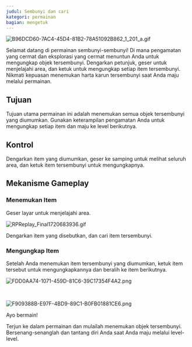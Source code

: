 ```yaml
---
judul: Sembunyi dan cari
kategori: permainan
bagian: mengetuk
---
```

![B96DCD60-7AC4-45D4-81B2-78A51092B862_1_201_a.gif](https://help.Studycat.com/hc/article_attachments/34930712507545)

Selamat datang di permainan sembunyi-sembunyi! Di mana pengamatan yang cermat dan eksplorasi yang cermat menuntun Anda untuk mengungkap objek tersembunyi. Dengarkan petunjuk, geser untuk menjelajahi area, dan ketuk untuk mengungkap setiap item tersembunyi. Nikmati kepuasan menemukan harta karun tersembunyi saat Anda maju melalui permainan.

## Tujuan

Tujuan utama permainan ini adalah menemukan semua objek tersembunyi yang diumumkan. Gunakan keterampilan pengamatan Anda untuk mengungkap setiap item dan maju ke level berikutnya.

## Kontrol

Dengarkan item yang diumumkan, geser ke samping untuk melihat seluruh area, dan ketuk item tersembunyi untuk mengungkapnya.

## Mekanisme Gameplay

### Menemukan Item

Geser layar untuk menjelajahi area.

![RPReplay_Final1720683936.gif](https://help.Studycat.com/hc/article_attachments/34930712511513)

Dengarkan item yang disebutkan, dan cari item tersembunyi.

### Mengungkap Item

Setelah Anda menemukan item tersembunyi yang diumumkan, ketuk item tersebut untuk mengungkapkannya dan beralih ke item berikutnya.

![FDD0AA74-1071-459D-81C6-39C17354F4A2.png](https://help.Studycat.com/hc/article_attachments/34783745782809)

 

![F909388B-E97F-4BD9-89C1-B0FB01881CE6.png](https://help.Studycat.com/hc/article_attachments/34783721841177)

Ayo bermain!

Terjun ke dalam permainan dan mulailah menemukan objek tersembunyi. Bersenang-senanglah dan tantang diri Anda saat Anda maju melalui level-level.